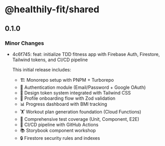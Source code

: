 # @healthily-fit/shared

## 0.1.0

### Minor Changes

- 4c6f745: feat: initialize TDD fitness app with Firebase Auth, Firestore, Tailwind tokens, and CI/CD pipeline

  This initial release includes:
  - 🏗️ Monorepo setup with PNPM + Turborepo
  - 🔐 Authentication module (Email/Password + Google OAuth)
  - 🎨 Design token system integrated with Tailwind CSS
  - 📝 Profile onboarding flow with Zod validation
  - 📊 Progress dashboard with BMI tracking
  - 🏋️ Workout plan generation foundation (Cloud Functions)
  - 🧪 Comprehensive test coverage (Unit, Component, E2E)
  - 🚀 CI/CD pipeline with GitHub Actions
  - 📚 Storybook component workshop
  - 🔒 Firestore security rules and indexes
